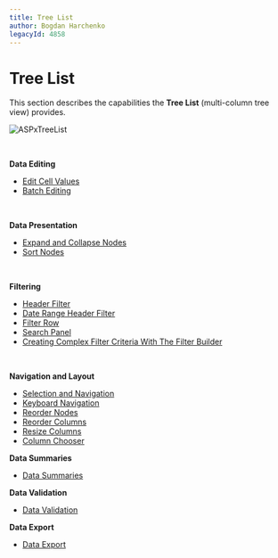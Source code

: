 ```yaml
---
title: Tree List
author: Bogdan Harchenko
legacyId: 4858
---
```

# Tree List
This section describes the capabilities the **Tree List** (multi-column tree view) provides.

![ASPxTreeList](../images/img6967.png)

&nbsp;

**Data Editing**
* [Edit Cell Values](tree-list/data-editing/edit-cell-values.md)
* [Batch Editing](tree-list/data-editing/batch-editing.md)

&nbsp;

**Data Presentation**
* [Expand and Collapse Nodes](tree-list/data-presentation/expand-and-collapse-nodes.md)
* [Sort Nodes](tree-list/data-presentation/sort-nodes.md)


&nbsp;

**Filtering**
* [Header Filter](tree-list/filtering/header-filter.md)
* [Date Range Header Filter](tree-list/filtering/date-range-header-filter.md)
* [Filter Row](tree-list/filtering/filter-row.md)
* [Search Panel](tree-list/filtering/search-panel.md)
* [Creating Complex Filter Criteria With The Filter Builder](tree-list/filtering/creating-complex-filter-criteria-with-the-filter-control.md)


&nbsp;

**Navigation and Layout**
* [Selection and Navigation](tree-list/layout-and-navigation/selection-and-navigation.md)
* [Keyboard Navigation](tree-list/layout-and-navigation/keyboard-navigation.md)
* [Reorder Nodes](tree-list/layout-and-navigation/reorder-nodes.md)
* [Reorder Columns](tree-list/layout-and-navigation/reorder-columns.md)
* [Resize Columns](tree-list/layout-and-navigation/resize-columns.md)
* [Column Chooser](tree-list/layout-and-navigation/column-chooser.md)

**Data Summaries**
* [Data Summaries](tree-list/data-summaries.md)

**Data Validation**
* [Data Validation](tree-list/data-validation.md)

**Data Export**
* [Data Export](tree-list/data-export.md)